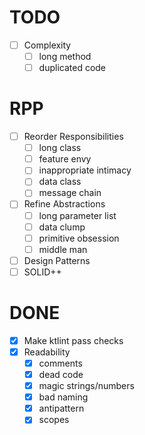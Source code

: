 # TODO
- [ ] Complexity
  - [ ] long method
  - [ ] duplicated code

# RPP
- [ ] Reorder Responsibilities
  - [ ] long class
  - [ ] feature envy
  - [ ] inappropriate intimacy
  - [ ] data class
  - [ ] message chain
- [ ] Refine Abstractions
  - [ ] long parameter list
  - [ ] data clump
  - [ ] primitive obsession
  - [ ] middle man
- [ ] Design Patterns
- [ ] SOLID++

# DONE
- [x] Make ktlint pass checks
- [x] Readability
  - [x] comments
  - [x] dead code
  - [x] magic strings/numbers
  - [x] bad naming
  - [x] antipattern
  - [x] scopes
